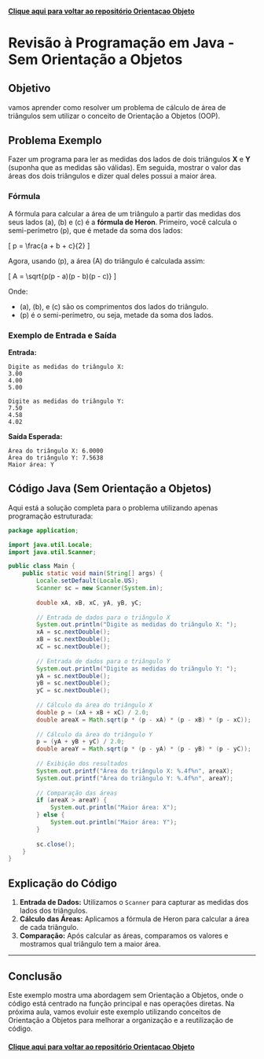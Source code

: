 #### [Clique aqui para voltar ao repositório Orientacao Objeto](https://github.com/gabrielmelim/JAVA/tree/OrientacaoObjeto)
# Revisão à Programação em Java - Sem Orientação a Objetos

## Objetivo
 vamos aprender como resolver um problema de cálculo de área de triângulos sem utilizar o conceito de Orientação a Objetos (OOP). 

## Problema Exemplo
Fazer um programa para ler as medidas dos lados de dois triângulos **X** e **Y** (suponha que as medidas são válidas). Em seguida, mostrar o valor das áreas dos dois triângulos e dizer qual deles possui a maior área.

### Fórmula
A fórmula para calcular a área de um triângulo a partir das medidas dos seus lados \(a\), \(b\) e \(c\) é a **fórmula de Heron**. Primeiro, você calcula o semi-perímetro \(p\), que é metade da soma dos lados:

\[
p = \frac{a + b + c}{2}
\]

Agora, usando \(p\), a área \(A\) do triângulo é calculada assim:

\[
A = \sqrt{p(p - a)(p - b)(p - c)}
\]

Onde:
- \(a\), \(b\), e \(c\) são os comprimentos dos lados do triângulo.
- \(p\) é o semi-perímetro, ou seja, metade da soma dos lados.


### Exemplo de Entrada e Saída

**Entrada:**
```
Digite as medidas do triângulo X:
3.00
4.00
5.00

Digite as medidas do triângulo Y:
7.50
4.58
4.02
```

**Saída Esperada:**
```
Área do triângulo X: 6.0000
Área do triângulo Y: 7.5638
Maior área: Y
```

## Código Java (Sem Orientação a Objetos)

Aqui está a solução completa para o problema utilizando apenas programação estruturada:

```java
package application;

import java.util.Locale;
import java.util.Scanner;

public class Main {
    public static void main(String[] args) {
        Locale.setDefault(Locale.US);
        Scanner sc = new Scanner(System.in);
        
        double xA, xB, xC, yA, yB, yC;
        
        // Entrada de dados para o triângulo X
        System.out.println("Digite as medidas do triângulo X: ");
        xA = sc.nextDouble();
        xB = sc.nextDouble();
        xC = sc.nextDouble();
        
        // Entrada de dados para o triângulo Y
        System.out.println("Digite as medidas do triângulo Y: ");
        yA = sc.nextDouble();
        yB = sc.nextDouble();
        yC = sc.nextDouble();
        
        // Cálculo da área do triângulo X
        double p = (xA + xB + xC) / 2.0;
        double areaX = Math.sqrt(p * (p - xA) * (p - xB) * (p - xC));
        
        // Cálculo da área do triângulo Y
        p = (yA + yB + yC) / 2.0;
        double areaY = Math.sqrt(p * (p - yA) * (p - yB) * (p - yC));
        
        // Exibição dos resultados
        System.out.printf("Área do triângulo X: %.4f%n", areaX);
        System.out.printf("Área do triângulo Y: %.4f%n", areaY);
        
        // Comparação das áreas
        if (areaX > areaY) {
            System.out.println("Maior área: X");
        } else {
            System.out.println("Maior área: Y");
        }
        
        sc.close();
    }
}
```

## Explicação do Código

1. **Entrada de Dados:** Utilizamos o `Scanner` para capturar as medidas dos lados dos triângulos.
2. **Cálculo das Áreas:** Aplicamos a fórmula de Heron para calcular a área de cada triângulo.
3. **Comparação:** Após calcular as áreas, comparamos os valores e mostramos qual triângulo tem a maior área.

---

## Conclusão

Este exemplo mostra uma abordagem sem Orientação a Objetos, onde o código está centrado na função principal e nas operações diretas. Na próxima aula, vamos evoluir este exemplo utilizando conceitos de Orientação a Objetos para melhorar a organização e a reutilização de código.

#### [Clique aqui para voltar ao repositório Orientacao Objeto](https://github.com/gabrielmelim/JAVA/tree/OrientacaoObjeto)
